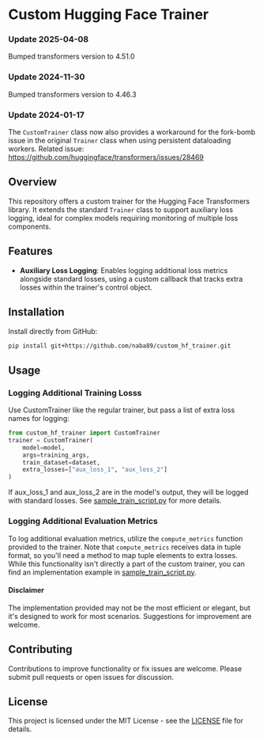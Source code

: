 # Custom Hugging Face Trainer

### Update 2025-04-08
Bumped transformers version to 4.51.0

### Update 2024-11-30
Bumped transformers version to 4.46.3

### Update 2024-01-17
The `CustomTrainer` class now also provides a workaround for the fork-bomb issue in the original `Trainer` class when using persistent dataloading workers. Related issue: https://github.com/huggingface/transformers/issues/28469

## Overview
This repository offers a custom trainer for the Hugging Face Transformers library. It extends the standard `Trainer` class to support auxiliary loss logging, ideal for complex models requiring monitoring of multiple loss components.

## Features
- **Auxiliary Loss Logging**: Enables logging additional loss metrics alongside standard losses, using a custom callback that tracks extra losses within the trainer's control object.

## Installation
Install directly from GitHub:
```bash
pip install git+https://github.com/naba89/custom_hf_trainer.git
```

## Usage

### Logging Additional Training Losss

Use CustomTrainer like the regular trainer, but pass a list of extra loss names for logging:
```python
from custom_hf_trainer import CustomTrainer
trainer = CustomTrainer(
    model=model,
    args=training_args,
    train_dataset=dataset,
    extra_losses=["aux_loss_1", "aux_loss_2"]
)
```
If aux_loss_1 and aux_loss_2 are in the model's output, they will be logged with standard losses.
See [sample_train_script.py](sample_train_script.py)  for more details.

### Logging Additional Evaluation Metrics
To log additional evaluation metrics, utilize the `compute_metrics` function provided to the trainer. Note that `compute_metrics` receives data in tuple format, so you'll need a method to map tuple elements to extra losses. While this functionality isn't directly a part of the custom trainer, you can find an implementation example in [sample_train_script.py](sample_train_script.py).

#### Disclaimer
The implementation provided may not be the most efficient or elegant, but it's designed to work for most scenarios. Suggestions for improvement are welcome.

## Contributing
Contributions to improve functionality or fix issues are welcome. Please submit pull requests or open issues for discussion.

## License
This project is licensed under the MIT License - see the [LICENSE](LICENSE) file for details.
